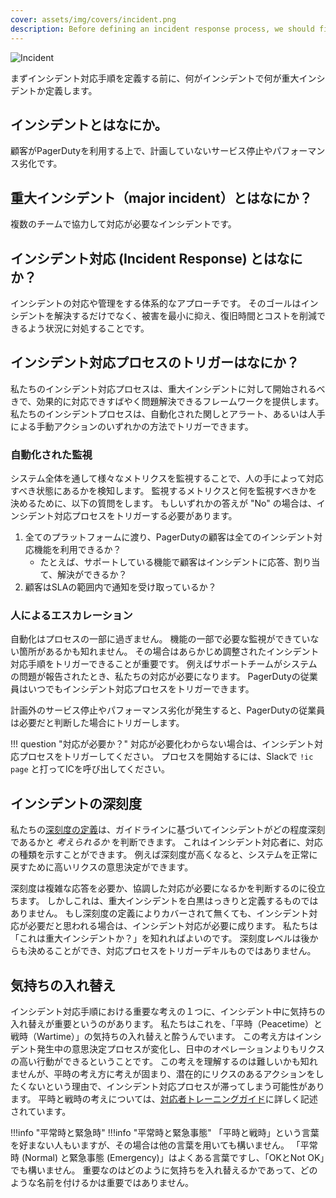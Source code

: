 ```yaml
---
cover: assets/img/covers/incident.png
description: Before defining an incident response process, we should first define what an incident (and a major incident) is, along with how we should trigger the response for such incidents.
---
```

![Incident](../assets/img/headers/server_incident.png)

まずインシデント対応手順を定義する前に、何がインシデントで何が重大インシデントか定義します。

## インシデントとはなにか。

顧客がPagerDutyを利用する上で、計画していないサービス停止やパフォーマンス劣化です。


## 重大インシデント（major incident）とはなにか？

複数のチームで協力して対応が必要なインシデントです。

## インシデント対応 (Incident Response) とはなにか？

インシデントの対応や管理をする体系的なアプローチです。
そのゴールはインシデントを解決するだけでなく、被害を最小に抑え、復旧時間とコストを削減できるよう状況に対処することです。

## インシデント対応プロセスのトリガーはなにか？

私たちのインシデント対応プロセスは、重大インシデントに対して開始されるべきで、効果的に対応できすばやく問題解決できるフレームワークを提供します。
私たちのインシデントプロセスは、自動化された関しとアラート、あるいは人手による手動アクションのいずれかの方法でトリガーできます。

### 自動化された監視

システム全体を通して様々なメトリクスを監視することで、人の手によって対応すべき状態にあるかを検知します。
監視するメトリクスと何を監視すべきかを決めるために、以下の質問をします。
もしいずれかの答えが "No" の場合は、インシデント対応プロセスをトリガーする必要があります。

1. 全てのプラットフォームに渡り、PagerDutyの顧客は全てのインシデント対応機能を利用できるか？
    * たとえば、サポートしている機能で顧客はインシデントに応答、割り当て、解決ができるか？
1. 顧客はSLAの範囲内で通知を受け取っているか？

### 人によるエスカレーション

自動化はプロセスの一部に過ぎません。
機能の一部で必要な監視ができていない箇所があるかも知れません。
その場合はあらかじめ調整されたインシデント対応手順をトリガーできることが重要です。
例えばサポートチームがシステムの問題が報告されたとき、私たちの対応が必要になります。
PagerDutyの従業員はいつでもインシデント対応プロセスをトリガーできます。


計画外のサービス停止やパフォーマンス劣化が発生すると、PagerDutyの従業員は必要だと判断した場合にトリガーします。

!!! question "対応が必要か？"
    対応が必要化わからない場合は、インシデント対応プロセスをトリガーしてください。
    プロセスを開始するには、Slackで `!ic page` と打ってICを呼び出してください。

## インシデントの深刻度

私たちの[深刻度の定義](/before/severity_levels.md)は、ガイドラインに基づいてインシデントがどの程度深刻であるかと _考えられるか_ を判断できます。
これはインシデント対応者に、対応の種類を示すことができます。
例えば深刻度が高くなると、システムを正常に戻すために高いリクスの意思決定ができます。

深刻度は複雑な応答を必要か、協調した対応が必要になるかを判断するのに役立ちます。
しかしこれは、重大インシデントを白黒はっきりと定義するものではありません。
もし深刻度の定義によりカバーされて無くても、インシデント対応が必要だと思われる場合は、インシデント対応が必要に成ります。
私たちは「これは重大インシデントか？」を知れればよいのです。
深刻度レベルは後からも決めることができ、対応プロセスをトリガーデキルものではありません。

## 気持ちの入れ替え

インシデント対応手順における重要な考えの１つに、インシデント中に気持ちの入れ替えが重要というのがあります。
私たちはこれを、「平時（Peacetime）と戦時（Wartime）」の気持ちの入れ替えと酔うんでいます。
この考え方はインシデント発生中の意思決定プロセスが変化し、日中のオペレーションよりもリクスの高い行動ができるということです。
この考えを理解するのは難しいかも知れませんが、平時の考え方に考えが固まり、潜在的にリクスのあるアクションをしたくないという理由で、インシデント対応プロセスが滞ってしまう可能性があります。
平時と戦時の考えについては、[対応者トレーニングガイド](/training/subject_matter_expert)に詳しく記述されています。

!!!info "平常時と緊急時"
!!!info "平常時と緊急事態"
    「平時と戦時」という言葉を好まない人もいますが、その場合は他の言葉を用いても構いません。
    「平常時 (Normal) と緊急事態 (Emergency)」はよくある言葉ですし、「OKとNot OK」でも構いません。
    重要なのはどのように気持ちを入れ替えるかであって、どのような名前を付けるかは重要ではありません。
